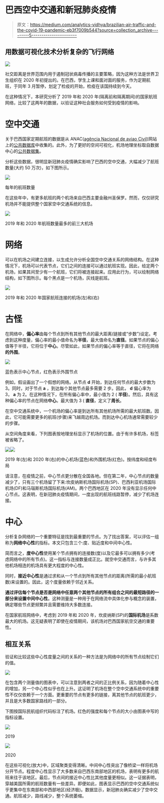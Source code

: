 # 巴西空中交通和新冠肺炎疫情

> 原文：<https://medium.com/analytics-vidhya/brazilian-air-traffic-and-the-covid-19-pandemic-eb3f7009b544?source=collection_archive---------5----------------------->

## 用数据可视化技术分析复杂的飞行网络

![](img/753ccf02d7a57ad81e138f07ae71b0bd.png)

社交距离是世界范围内用于遏制冠状病毒传播的主要策略，因为这种方法是世界卫生组织在 2020 年初提出的。在巴西，学生上课和面对面的服务，作为定期航班，于同年 3 月暂停，划定了检疫的开始，检疫在该国持续到今天。

在这种情况下，本研究分析了 2019 年和 2020 年(隔离前和隔离期间)的国家航班网络，比较了这两年的数据，以验证这种社会服务如何受到疫情的影响。

# 空中交通

关于巴西国家定期航班的数据是从 ANAC([agência Nacional de aviao Civil](https://www.gov.br/anac/pt-br))网站上的[公共数据库](https://sas.anac.gov.br/sas/vraarquivos/)中收集的。此外，为了更好的空间可视化，机场地理坐标取自数据中心的[公共数据集](https://datahub.io/core/airport-codes/r/airport-codes.csv)。

分析这些数据，很明显新冠肺炎疫情确实影响了巴西的空中交通，大幅减少了航班数量(大约 50 万次)，如下图所示。

![](img/cca274ca82bac97a7cebe25e62b2a649.png)

每年的航班数量

在这些年中，有更多航班的两个机场来自巴西主要金融州圣保罗。然而，仅仅研究机场并不能提供整个国家空中交通系统的信息。

![](img/de3ade3fbc6d6911ba68194b3fd0f19c.png)

2019 年和 2020 年航班数量最多的前三大机场

# **网络**

可以在机场之间建立连接，以生成允许分析全国空中交通关系的网络结构。在这种情况下，机场可以代表节点，它们之间的连接可以通过航班实现。因此，给定两个机场，如果其间至少有一个航班，它们将被连接起来。应用此行为，可以绘制网络结构，如下图所示。每个黑点是一个机场，灰线是航班。

![](img/753ccf02d7a57ad81e138f07ae71b0bd.png)

2019 年和 2020 年国家航班连接的机场(左)和(右)

# 古怪

在网络中，**偏心率**由每个节点到所有其他节点的最大距离(链接或“步数”)设定。考虑到这种度量，偏心率的最小值命名为**半径**，最大值命名为**直径**。如果节点的偏心值等于半径，它将位于**中心**。尽管如此，如果节点的偏心率等于直径，它将在网络**的外围**。

![](img/4f8387cbbb1f58538f9be937f7b0540d.png)

蓝色表示中心节点，红色表示外围节点

例如，假设画出了一个假想的网络。从节点 **d** 开始，到达任何节点的最大步数为 3。同时，对于节点 **a** ，到达每个其他节点最多需要 2 步。因此， **d** 偏心率为 3， **a** 为 2。在这种情况下，在所有偏心率中，最小值为 2 ( **半径**)。然后，具有这种偏心率的节点在网络**中心**。最大值为 3 ( **直径**，定义了**周长**。

在空中交通系统中，一个机场的偏心率是到达所有其他机场所需的最大航班数。因此，它可能需要更多的航班(步骤)来飞越周边机场。而到达中心机场通常需要较少的步骤。

从空间角度来看，下列图表按地理坐标显示了机场的位置。由于有许多机场，标签被省略了。

![](img/432dcf48d1852f6d31c03328b86c7262.png)![](img/0a3af1629bb19e51d98d1103878a77ce.png)

2019 年(左)和 2020 年(右)的中心机场(蓝色)和外围机场(红色)。按纬度和经度布局

请注意，在疫情之前，中心节点更分散在全国各地。但在第二年，中心节点的数量减少了，只有三个机场留了下来:坎皮纳斯机场国际机场(SP)、巴西利亚机场国际机场(DF)和马瑙斯机场国际机场(AM)。两个巴西地区在 2020 年没有显示任何中心节点。这表明，在新冠肺炎疫情期间，一度出现的航班线路暂停，减少了机场连接。

# 中心

分析复杂网络的一个重要特征是找到最重要的节点。为了找出答案，可以评估一组称为**网络中心性**的指标。本文只包含三个:度、贴近度和中间中心性。

简而言之，**度中心性**使用某个节点拥有的连接数(度)以及它最多可以拥有多少(考虑网络中的所有节点)。这一指标与连接数量成正比。就空中交通而言，与许多其他机场相连的机场具有更大程度的中心性。

同时，**接近中心性**是通过求和从一个节点到所有其他节点的距离(所需的最小航班数)来设置的。因此，这个度量依赖于邻近关系。

**通过评估每个节点是否是网络中任意两个其他节点的所有组合之间的最短路径的一部分来设置中间中心性**。这种测量是一种用于在网络流中具体化参与概念的装置，确定哪些节点更频繁并且需要维持大多数连接。

在国家航班网络中，考虑到 2019 年和 2020 年，坎皮纳斯(SP)的**国际机场**是系数最大的机场。这无疑表明了即使在疫情期间，该机场对巴西国家航空交通的重要性。

## 相互关系

验证和比较这些中心性度量之间的关系的一种方法是为网络中的所有节点绘制它们的值。

![](img/10d736fbfa6d2926777348b66677f5a7.png)

在包含两个测量值的图表中，可以注意到两者之间的正比例关系，因为随着中心性的增加，另一个中心性似乎也在上升。这证明了机场在整个空中交通系统中的重要性不仅仅依赖于一个方面。更重要的节点有更多的链接，离其他节点的航班更少，并且是大多数国家路线的一部分。

下图按国际民航组织代码标注了机场。红色的强度和每个节点的大小由图表中写的指标设置。

![](img/c9a334a539e33784e3493a87dfa69cad.png)

2019

![](img/78a4dce3281a61232ce304e8e5f18bee.png)

2020

在这些可视化(放大)中，区域聚类变得清晰。中间中心性突出了像桥梁一样将机场分开节点。程度中心性显示了大多数来自巴西东南部地区的机场，表明有更多的航班来往于该地区。最后，节点间的接近中心性比其他度量更相似。这一证据表明，穿越美国所需的航班数量有一些差异。即便如此，图表显示巴西的空中交通系统似乎更集中在东南部和中西部地区(经济极)。数据显示，新冠肺炎确实减少了空中交通。航班减少，路线减少，整个系统萎缩。
